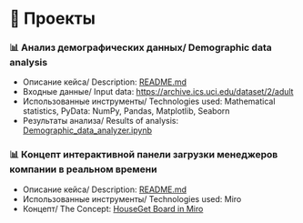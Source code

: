 
# 📂 Проекты


### 📊 Анализ демографических данных/ Demographic data analysis
* Описание кейса/ Description: [README.md](https://github.com/debaggi/deBaggi-cases/blob/b1b2769cd3db26bfd7aa6600910a3abe8d0c1395/Demographic%20Data%20Analysis/README.md)
* Входные данные/ Input data: https://archive.ics.uci.edu/dataset/2/adult
* Использованные инструменты/ Technologies used: Mathematical statistics, PyData: NumPy, Pandas, Matplotlib, Seaborn
* Результаты анализа/ Results of analysis: [Demographic_data_analyzer.ipynb](https://github.com/debaggi/DTCW-BZ-DA-ML-DS/blob/5eab2b0d6766aa907b359f5570a13be4a1389b50/Demographic_data_analyzer.ipynb)

### 📊 Концепт интерактивной панели загрузки менеджеров компании в реальном времени
* Описание кейса/ Description: [README.md](https://github.com/debaggi/deBaggi-cases/blob/main/HouseGet/README.md)
* Использованные инструменты/ Technologies used: Miro
* Концепт/ The Concept: [HouseGet Board in Miro](https://miro.com/app/board/uXjVLr6Xs-I=/?share_link_id=817491458440)
